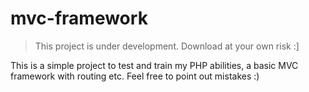 # mvc-framework

> This project is under development. 
> Download at your own risk :]

This is a simple project to test and train my PHP abilities, a basic MVC framework with routing etc. Feel free to point out mistakes :)
